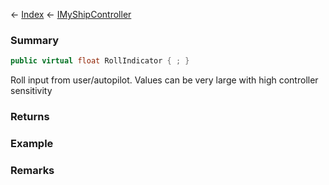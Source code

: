 ← [Index](Api-Index) ← [IMyShipController](Sandbox.ModAPI.Ingame.IMyShipController)

### Summary

```csharp
public virtual float RollIndicator { ; }
```

Roll input from user/autopilot. Values can be very large with high controller sensitivity

### Returns

### Example

### Remarks

